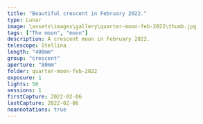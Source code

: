 ```yaml
---
title: "Beautiful crescent in February 2022."
type: Lunar
image: \assets\images\gallery\quarter-moon-feb-2022\thumb.jpg
tags: ["The moon", "moon"]
description: A crescent moon in February 2022.
telescope: Stellina
length: "400mm"
group: "crescent"
aperture: "80mm"
folder: quarter-moon-feb-2022
exposure: 1
lights: 50
sessions: 1
firstCapture: 2022-02-06
lastCapture: 2022-02-06
noannotations: true
---
```

